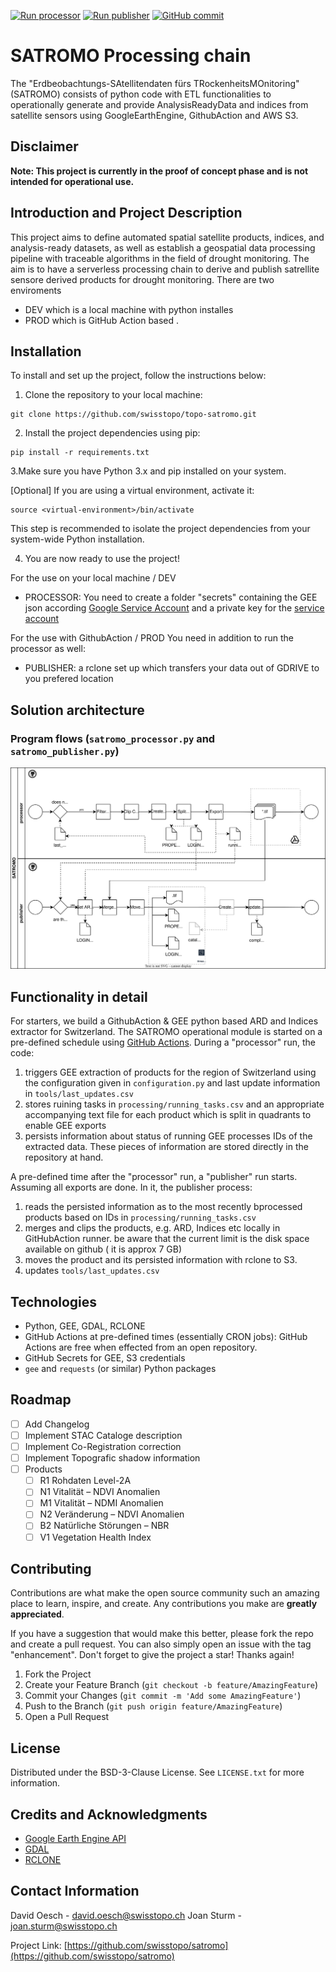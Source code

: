 [![Run processor](https://github.com/swisstopo/topo-satromo/actions/workflows/run-processor.yml/badge.svg)](https://github.com/swisstopo/topo-satromo/actions/workflows/run-processor.yml) [![Run publisher](https://github.com/swisstopo/topo-satromo/actions/workflows/run-publisher.yml/badge.svg)](https://github.com/swisstopo/topo-satromo/actions/workflows/run-publisher.yml)
[![GitHub commit](https://img.shields.io/github/last-commit/swisstopo/topo-satromo)](https://github.com/swisstopo/topo-satromo/commits/main)
# SATROMO Processing chain

The "Erdbeobachtungs-SAtellitendaten fürs TRockenheitsMOnitoring" (SATROMO) consists of python code with ETL functionalities to operationally generate and provide AnalysisReadyData and indices from satellite sensors using GoogleEarthEngine, GithubAction and AWS S3. 

## Disclaimer

**Note: This project is currently in the proof of concept phase and is not intended for operational use.**

## Introduction and Project Description

This project aims to define automated spatial satellite products, indices, and analysis-ready datasets, as well as establish a geospatial data processing pipeline with traceable algorithms in the field of drought monitoring.
The aim is to have a serverless processing chain to derive and publish satrellite sensore derived products for drought monitoring. 
There are two enviroments
- DEV which is  a local machine with python installes
- PROD which is GitHub Action based .

## Installation

To install and set up the project, follow the instructions below:

1. Clone the repository to your local machine:
```
git clone https://github.com/swisstopo/topo-satromo.git
```
2. Install the project dependencies using pip:
```
pip install -r requirements.txt
```
3.Make sure you have Python 3.x and pip installed on your system.

[Optional] If you are using a virtual environment, activate it:
```
source <virtual-environment>/bin/activate
```
This step is recommended to isolate the project dependencies from your system-wide Python installation.

4. You are now ready to use the project!

For the use on your local machine / DEV 
- PROCESSOR: You need to create a folder "secrets" containing the GEE json according [Google Service Account](https://developers.google.com/earth-engine/guides/service_account) and a private key for the [service account](https://developers.google.com/earth-engine/guides/service_account#create-a-private-key-for-the-service-account)

For the use with GithubAction / PROD
You need in addition to run the processor as well:
- PUBLISHER: a rclone set up which transfers your data out of GDRIVE to you prefered location

## Solution architecture
### Program flows  (`satromo_processor.py` and `satromo_publisher.py`)

![Diagram](satromo_processor.drawio.svg)

## Functionality in detail

For starters, we build a GithubAction & GEE python based ARD and Indices extractor for Switzerland. The SATROMO operational module is started on a pre-defined schedule using [GitHub Actions](https://github.com/features/actions). During a "processor" run, the code:
1. triggers GEE extraction of products for the region of Switzerland using the configuration given in `configuration.py` and last update information in `tools/last_updates.csv`
2. stores ruining tasks in `processing/running_tasks.csv` and an appropriate accompanying text file for each product which is split in quadrants to enable GEE exports
3. persists information about status of running GEE processes IDs of the extracted data. These pieces of information are stored directly in the repository at hand.

A pre-defined time after the "processor" run, a "publisher" run starts. Assuming all exports are done. In it, the publisher process:
1. reads the persisted information as to the most recently bprocessed  products based on IDs in `processing/running_tasks.csv`
2. merges and clips the products, e.g. ARD, Indices etc locally in GitHubAction runner. be aware that the current limit is the disk space available on github ( it is approx 7 GB)
3. moves the product and its persisted information with rclone to S3. 
4. updates `tools/last_updates.csv`

## Technologies

- Python, GEE, GDAL, RCLONE
- GitHub Actions at pre-defined times (essentially CRON jobs): GitHub Actions are free when effected from an open repository.
- GitHub Secrets for GEE, S3 credentials
- `gee` and `requests` (or similar) Python packages

## Roadmap

- [ ] Add Changelog
- [ ] Implement STAC Cataloge description  
- [ ] Implement Co-Registration correction
- [ ] Implement Topografic shadow information
- [ ] Products
    - [ ] R1 Rohdaten Level-2A 
    - [ ] N1 Vitalität – NDVI Anomalien
    - [ ] M1 Vitalität – NDMI Anomalien
    - [ ] N2 Veränderung – NDVI Anomalien
    - [ ] B2 Natürliche Störungen – NBR
    - [ ] V1 Vegetation Health Index

## Contributing

Contributions are what make the open source community such an amazing place to learn, inspire, and create. Any contributions you make are **greatly appreciated**.

If you have a suggestion that would make this better, please fork the repo and create a pull request. You can also simply open an issue with the tag "enhancement".
Don't forget to give the project a star! Thanks again!

1. Fork the Project
2. Create your Feature Branch (`git checkout -b feature/AmazingFeature`)
3. Commit your Changes (`git commit -m 'Add some AmazingFeature'`)
4. Push to the Branch (`git push origin feature/AmazingFeature`)
5. Open a Pull Request

## License

Distributed under the BSD-3-Clause License. See `LICENSE.txt` for more information.

## Credits and Acknowledgments

* [Google Earth Engine API](https://github.com/google/earthengine-api)
* [GDAL](https://github.com/OSGeo/gdal)
* [RCLONE](https://github.com/rclone/rclone)


## Contact Information

David Oesch - david.oesch@swisstopo.ch
Joan Sturm - joan.sturm@swisstopo.ch

Project Link: [https://github.com/swisstopo/satromo](https://github.com/swisstopo/satromo)





